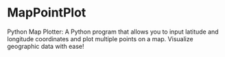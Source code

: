 # MapPointPlot
Python Map Plotter: A Python program that allows you to input latitude and longitude coordinates and plot multiple points on a map. Visualize geographic data with ease!
